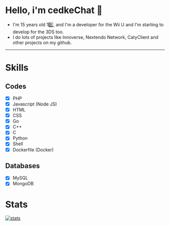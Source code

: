 # Hello, i'm cedkeChat 👋
- I'm 15 years old 1️5️⃣, and I'm a developer for the Wii U and I'm starting to develop for the 3DS too.
- I do lots of projects like Innoverse, Nextendo Network, CatyClient and other projects on my github.
--------------------------------------------------------------------------------
# Skills
## Codes
- [x] PHP
- [x] Javascript (Node JS)
- [x] HTML
- [x] CSS
- [x] Go
- [x] C++
- [x] C
- [x] Python
- [x] Shell
- [x] Dockerfile (Docker)
## Databases
- [x] MySQL
- [x] MongoDB

# Stats
[![stats](https://github-readme-stats.vercel.app/api/top-langs?username=00cedke&theme=algolia&show_icons=true)](https://github.com/00cedke)
